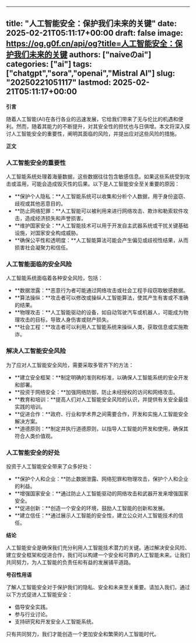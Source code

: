 
---
title: "人工智能安全：保护我们未来的关键"
date: 2025-02-21T05:11:17+00:00
draft: false
image: https://og.g0f.cn/api/og?title=人工智能安全：保护我们未来的关键
authors: ["naiveのai"]
categories: ["ai"]
tags: ["chatgpt","sora","openai","Mistral AI"]
slug: "20250221051117"
lastmod: 2025-02-21T05:11:17+00:00
---
**引言**

随着人工智能(AI)在各行各业的迅速发展，它给我们带来了无与伦比的机遇和便利。然而，随着其能力的不断提升，对其安全性的担忧也与日俱增。本文将深入探讨人工智能安全的重要性，阐明其面临的风险，并提出应对这些风险的措施。

**正文**

### 人工智能安全的重要性

人工智能系统处理着海量数据，这些数据往往包含敏感信息。如果这些系统受到攻击或滥用，可能会造成毁灭性的后果。以下是人工智能安全至关重要的原因：

- **保护个人隐私：**人工智能系统可以收集和分析个人数据，用于身份盗窃、歧视或其他恶意目的。
- **防止网络犯罪：**人工智能可以被利用来进行网络攻击、欺诈和勒索软件攻击，造成经济损失和声誉损害。
- **维护国家安全：**人工智能技术可以用于开发自主武器系统或干扰关键基础设施，对国家安全构成威胁。
- **确保公平性和透明度：**人工智能算法可能会产生偏见或歧视性结果，从而损害社会凝聚力和信任。

### 人工智能面临的安全风险

人工智能系统面临着各种安全风险，包括：

- **数据泄露：**恶意行为者可能通过网络攻击或社会工程手段窃取敏感数据。
- **算法操纵：**攻击者可以修改或操纵人工智能算法，使其产生有害或不准确的结果。
- **物理攻击：**人工智能驱动的设备，如自动驾驶汽车或机器人，可能成为物理攻击的目标，导致人身伤害或财产损失。
- **社会工程：**攻击者可以利用人工智能系统来操纵人类，获取信息或实施欺诈。

### 解决人工智能安全风险

为了应对人工智能安全风险，需要采取多管齐下的方法：

- **建立安全框架：**制定明确的准则和标准，以确保人工智能系统的安全开发和部署。
- **投资于网络安全：**加强网络防御，防止未经授权的访问和网络攻击。
- **教育和培训：**提高人们对人工智能安全风险的认识，并提供有关安全最佳实践的培训。
- **促进合作：**政府、行业和学术界之间需要合作，开发和实施人工智能安全解决方案。
- **道德原则：**制定并执行道德原则，以指导人工智能的开发和使用，确保其符合人类价值观。

### 人工智能安全的好处

投资于人工智能安全带来了众多好处：

- **保护个人和企业：**防止数据泄露、网络犯罪和物理攻击，保护个人和企业的利益。
- **增强国家安全：**通过防止人工智能驱动的网络攻击和武器开发来增强国家安全。
- **促进创新：**创造一个安全的环境，鼓励人工智能的创新和发展。
- **建立信任：**通过展示人工智能的安全性，建立公众对人工智能技术的信任。

**结论**

人工智能安全是确保我们充分利用人工智能技术潜力的关键。通过解决安全风险、建立安全框架和促进合作，我们可以构建一个安全和可靠的人工智能未来。让我们共同努力，为人工智能的负责任和有益的发展铺平道路。

**号召性用语**

了解人工智能安全对于保护我们的隐私、安全和未来至关重要。请加入我们，通过以下方式促进人工智能安全：

- 倡导安全实践。
- 参与行业讨论。
- 支持研究和开发安全人工智能系统。

只有共同努力，我们才能创造一个更加安全和繁荣的人工智能时代。